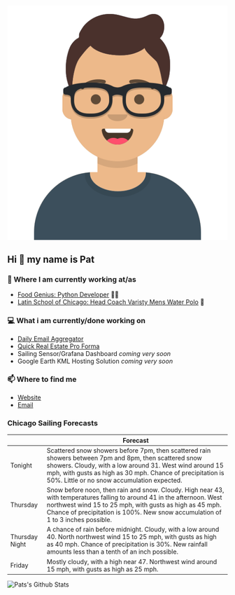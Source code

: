 [![Social banner for p-j-falconer](https://raw.githubusercontent.com/P-J-FALCONER/P-J-FALCONER/master/assets/avataaars.svg)](https://patfalconer.com/)
## Hi :wave: my name is Pat

### 💼 Where I am currently working at/as
- [Food Genius: Python Developer](https://getfoodgenius.com/) 🍔🐍
- [Latin School of Chicago: Head Coach Varisty Mens Water Polo](https://www.latinschool.org/) 🤽


### 💻 What i am currently/done working on
 - [Daily Email Aggregator](https://github.com/P-J-FALCONER/dott_daily_mail)
 - [Quick Real Estate Pro Forma](https://github.com/P-J-FALCONER/henry)
 - Sailing Sensor/Grafana Dashboard *coming very soon*
 - Google Earth KML Hosting Solution *coming very soon*

### 📫 Where to find me
 - [Website](https://patfalconer.com/)
 - [Email](mailto:patrick.j.falconer@gmail.com)


### Chicago Sailing Forecasts
|   | Forecast  |
|---|---|
| Tonight | Scattered snow showers before 7pm, then scattered rain showers between 7pm and 8pm, then scattered snow showers. Cloudy, with a low around 31. West wind around 15 mph, with gusts as high as 30 mph. Chance of precipitation is 50%. Little or no snow accumulation expected. |
| Thursday | Snow before noon, then rain and snow. Cloudy. High near 43, with temperatures falling to around 41 in the afternoon. West northwest wind 15 to 25 mph, with gusts as high as 45 mph. Chance of precipitation is 100%. New snow accumulation of 1 to 3 inches possible. |
| Thursday Night | A chance of rain before midnight. Cloudy, with a low around 40. North northwest wind 15 to 25 mph, with gusts as high as 40 mph. Chance of precipitation is 30%. New rainfall amounts less than a tenth of an inch possible. |
| Friday | Mostly cloudy, with a high near 47. Northwest wind around 15 mph, with gusts as high as 25 mph. |

![Pats's Github Stats](https://github-readme-stats.vercel.app/api?username=p-j-falconer&show_icons=true&theme=radical)

